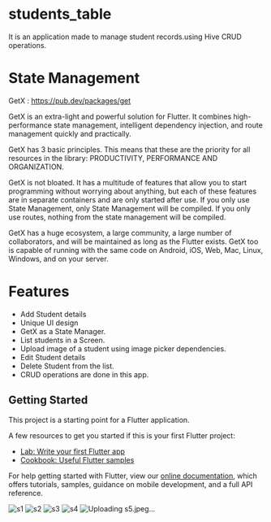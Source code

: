 # students_table

It is an application made to manage student records.using Hive CRUD operations.

# State Management

GetX : https://pub.dev/packages/get

GetX is an extra-light and powerful solution for Flutter. It combines high-performance state management, intelligent dependency injection, and route management quickly and practically.

GetX has 3 basic principles. This means that these are the priority for all resources in the library: PRODUCTIVITY, PERFORMANCE AND ORGANIZATION.

GetX is not bloated. It has a multitude of features that allow you to start programming without worrying about anything, but each of these features are in separate containers and are only started after use. If you only use State Management, only State Management will be compiled. If you only use routes, nothing from the state management will be compiled.

GetX has a huge ecosystem, a large community, a large number of collaborators, and will be maintained as long as the Flutter exists. GetX too is capable of running with the same code on Android, iOS, Web, Mac, Linux, Windows, and on your server.

# Features

- Add Student details
- Unique UI design
- GetX as a State Manager.
- List students in a Screen.
- Upload image of a student using image picker dependencies.
- Edit Student details
- Delete Student from the list.
- CRUD operations are done in this app.

## Getting Started

This project is a starting point for a Flutter application.




A few resources to get you started if this is your first Flutter project:

- [Lab: Write your first Flutter app](https://flutter.dev/docs/get-started/codelab)
- [Cookbook: Useful Flutter samples](https://flutter.dev/docs/cookbook)

For help getting started with Flutter, view our
[online documentation](https://flutter.dev/docs), which offers tutorials,
samples, guidance on mobile development, and a full API reference.

![s1](https://user-images.githubusercontent.com/102028446/195491418-600a0179-bc91-42fb-958e-a234353a8926.jpeg)
![s2](https://user-images.githubusercontent.com/102028446/195491450-f0cd5562-58c9-4e04-a93a-dadfe1e2011b.jpeg)
![s3](https://user-images.githubusercontent.com/102028446/195491475-a6d3d6af-360e-4782-b844-568117dc6921.jpeg)
![s4](https://user-images.githubusercontent.com/102028446/195491533-5899a9ef-ac3b-4f4e-ba5d-62b4f461ac79.jpeg)
![Uploading s5.jpeg…]()

